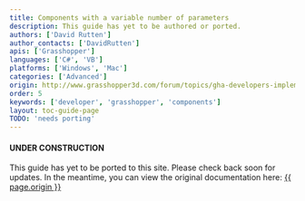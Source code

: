 ```yaml
---
title: Components with a variable number of parameters
description: This guide has yet to be authored or ported.
authors: ['David Rutten']
author_contacts: ['DavidRutten']
apis: ['Grasshopper']
languages: ['C#', 'VB']
platforms: ['Windows', 'Mac']
categories: ['Advanced']
origin: http://www.grasshopper3d.com/forum/topics/gha-developers-implementing-variable-parameters
order: 5
keywords: ['developer', 'grasshopper', 'components']
layout: toc-guide-page
TODO: 'needs porting'
---
```


 
<div class="bs-callout bs-callout-danger">
  <h4>UNDER CONSTRUCTION</h4>
  <p>This guide has yet to be ported to this site.  Please check back soon for updates.  
  In the meantime, you can view the original documentation here:
  <a href="{{ page.origin }}">{{ page.origin }}</a></p>
</div>
